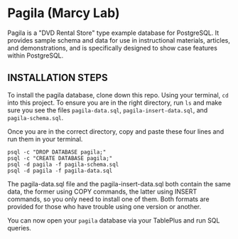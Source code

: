 # Pagila (Marcy Lab)


Pagila is a "DVD Rental Store" type example database for PostgreSQL. It provides sample schema and data for use in instructional materials, articles, and demonstrations, and is specifically designed to show case features within PostgreSQL. 



## INSTALLATION STEPS


To install the pagila database, clone down this repo. Using your terminal, `cd` into this project. To ensure you are in the right directory, run `ls` and make sure you see the files `pagila-data.sql`, `pagila-insert-data.sql`, and `pagila-schema.sql`.

Once you are in the correct directory, copy and paste these four lines and run them in your terminal. 

```
psql -c "DROP DATABASE pagila;"
psql -c "CREATE DATABASE pagila;"
psql -d pagila -f pagila-schema.sql
psql -d pagila -f pagila-data.sql
```

The pagila-data.sql file and the pagila-insert-data.sql both contain the same
data, the former using COPY commands, the latter using INSERT commands, so you 
only need to install one of them. Both formats are provided for those who have
trouble using one version or another.

You can now open your `pagila` database via your TablePlus and run SQL queries. 
